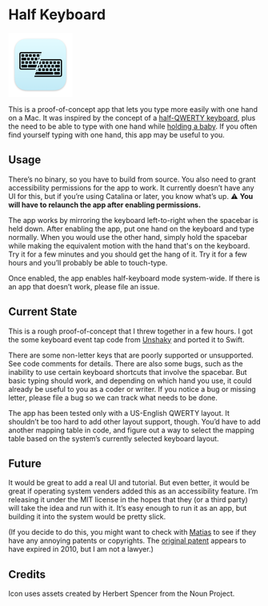 # Half Keyboard

<img src="./HalfKeyboard/Assets.xcassets/AppIcon.appiconset/Mac%20App%20128pt@2x.png" width=128 alt="Half Keyboard app icon" />

This is a proof-of-concept app that lets you type more easily with one hand on a Mac. It was inspired by the concept of a [half-QWERTY keyboard](https://www.billbuxton.com/matias93.html), plus the need to be able to type with one hand while [holding a baby](https://twitter.com/zeveisenberg/status/1268585275346898950). If you often find yourself typing with one hand, this app may be useful to you.

## Usage

There’s no binary, so you have to build from source. You also need to grant accessibility permissions for the app to work. It currently doesn’t have any UI for this, but if you’re using Catalina or later, you know what’s up. ⚠️ **You will have to relaunch the app after enabling permissions.**

The app works by mirroring the keyboard left-to-right when the spacebar is held down. After enabling the app, put one hand on the keyboard and type normally. When you would use the other hand, simply hold the spacebar while making the equivalent motion with the hand that's on the keyboard. Try it for a few minutes and you should get the hang of it. Try it for a few hours and you’ll probably be able to touch-type.

Once enabled, the app enables half-keyboard mode system-wide. If there is an app that doesn’t work, please file an issue.

## Current State

This is a rough proof-of-concept that I threw together in a few hours. I got the some keyboard event tap code from [Unshaky](https://github.com/aahung/Unshaky) and ported it to Swift.

There are some non-letter keys that are poorly supported or unsupported. See code comments for details. There are also some bugs, such as the inability to use certain keyboard shortcuts that involve the spacebar. But basic typing should work, and depending on which hand you use, it could already be useful to you as a coder or writer. If you notice a bug or missing letter, please file a bug so we can track what needs to be done.

The app has been tested only with a US-English QWERTY layout. It shouldn’t be too hard to add other layout support, though. You’d have to add another mapping table in code, and figure out a way to select the mapping table based on the system’s currently selected keyboard layout.

## Future

It would be great to add a real UI and tutorial. But even better, it would be great if operating system venders added this as an accessibility feature. I’m releasing it under the MIT license in the hopes that they (or a third party) will take the idea and run with it. It’s easy enough to run it as an app, but building it into the system would be pretty slick.

(If you decide to do this, you might want to check with [Matias](https://matias.ca/halfkeyboard/) to see if they have any annoying patents or copyrights. The [original patent](https://patents.google.com/patent/EP0489792B1) appears to have expired in 2010, but I am not a lawyer.)

## Credits
Icon uses assets created by Herbert Spencer from the Noun Project.
